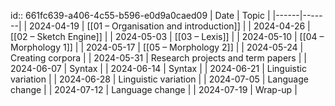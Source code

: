 id:: 661fc639-a406-4c55-b596-e0d9a0caed09
| Date | Topic |
|------|-------|
| 2024-04-19 | [[01 – Organisation and introduction]] |
| 2024-04-26 | [[02 – Sketch Engine]] |
| 2024-05-03 | [[03 – Lexis]] |
| 2024-05-10 | [[04 – Morphology 1]]                        |
| 2024-05-17 | [[05 – Morphology 2]] |
| 2024-05-24 | Creating corpora                  |
| 2024-05-31 | Research projects and term papers |
| 2024-06-07 | Syntax                            |
| 2024-06-14 | Syntax                            |
| 2024-06-21 | Linguistic variation              |
| 2024-06-28 | Linguistic variation              |
| 2024-07-05 | Language change                   |
| 2024-07-12 | Language change                   |
| 2024-07-19 | Wrap-up                           |
